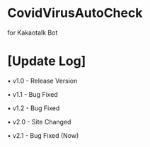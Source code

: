 # CovidVirusAutoCheck
for Kakaotalk Bot

# [Update Log]

• v1.0 - Release Version

• v1.1 - Bug Fixed

• v1.2 - Bug Fixed

• v2.0 - Site Changed

• v2.1 - Bug Fixed (Now)
